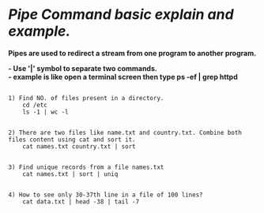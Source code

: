 <h1><i>Pipe Command basic explain and example.</i></h1>
<b>Pipes are used to redirect a stream from one program to another program.</b><br>

<b>- Use '|' symbol to separate two commands.</b><br>
<b>- example is like open a terminal screen then type ps -ef | grep httpd </b> 

```

1) Find NO. of files present in a directory.
    cd /etc
    ls -1 | wc -l


2) There are two files like name.txt and country.txt. Combine both files content using cat and sort it.
    cat names.txt country.txt | sort


3) Find unique records from a file names.txt
    cat names.txt | sort | uniq


4) How to see only 30-37th line in a file of 100 lines?
    cat data.txt | head -38 | tail -7

```
